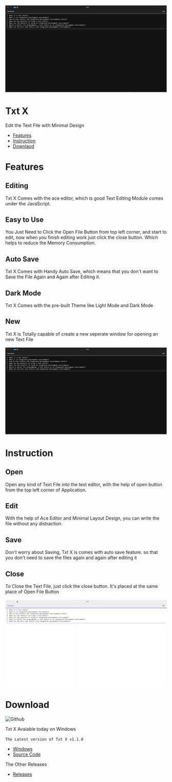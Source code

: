 <br/>

![1](/imgs/1.png)

# Txt X
Edit the Text File with Minimal Design

- [Features](#features)
- [Instruction](#instruction)
- [Downlaod](#download)

# Features
## Editing
Txt X Comes with the ace editor, which is good Text Editing Module comes under the JavaScript.
## Easy to Use
You Just Need to Click the Open File Button from top left corner, and start to edit, now when you finish editing work just click the close button. Which helps to reduce the Memory Consumption.
## Auto Save
Txt X Comes with Handy Auto Save, which means that you don't want to Save the File Again and Again after Editing it.
## Dark Mode
Txt X Comes with the pre-built Theme like Light Mode and Dark Mode
## New
Txt X is Totally capable of create a new seperate window for opening an new Text File
<br/>
<br/>
![2](/imgs/1.png)


# Instruction
## Open
Open any kind of Text File into the text editor, with the help of open button from the top left corner of Application.
## Edit
With the help of Ace Editor and Minimal Layout Design, you can write the file without any distraction.
## Save
Don't worry about Saving, Txt X is comes with auto save feature. so that you don't need to save the files again and again after editing it
## Close
To Close the Text File, just click the close button. It's placed at the same place of Open File Button
<br/>
<br/>
![2](/imgs/2.png)

# Download
![Github](https://opengraph.githubassets.com/b45605520fabeb96af90f868c2f245d3a32e925724ae9fd3ca4d922640fb589b/Abubakersiddique761/TxtX)

Txt X Avaiable today on Windows

` The Latest version of Txt X v1.1.0 `

- [Windows](https://github.com/Abubakersiddique761/TxtX/releases/download/v1.1.0/Txt-X-1.1.0.exe)
- [Source Code](https://github.com/Abubakersiddique761/TxtX/archive/refs/tags/v1.1.0.zip)


The Other Releases
- [Releases](https://github.com/Abubakersiddique761/TxtX/releases)